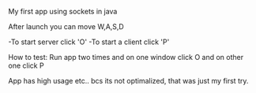 My first app using sockets in java

After launch you can move W,A,S,D

-To start server click 'O'
-To start a client click 'P'

How to test: 
Run app two times and on one window click O and on other one click P

App has high usage etc.. bcs its not optimalized, that was just my first try.